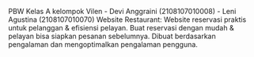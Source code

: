 
PBW Kelas A kelompok Vilen - Devi Anggraini (2108107010008) - Leni Agustina (2108107010070) Website Restaurant: Website reservasi praktis untuk pelanggan & efisiensi pelayan. Buat reservasi dengan mudah & pelayan bisa siapkan pesanan sebelumnya. Dibuat berdasarkan pengalaman dan mengoptimalkan pengalaman pengguna.
